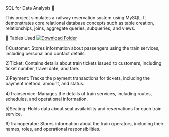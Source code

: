 SQL for Data Analysis 🚄

This project simulates a railway reservation system using MySQL. It demonstrates core relational database concepts such as table creation, relationships, joins, aggregate queries, subqueries, and views.

📂 Tables Used
<a href="https://drive.google.com/drive/folders/1EU1rhvYs3DP_8yNyrxA1W3k8qIEglxmR?usp=sharing" target="_blank">
  <img src="https://img.shields.io/badge/Download-Folder-red.svg" alt="Download Folder">
</a>

1)Customer: Stores information about passengers using the train services, including personal and contact details.

2)Ticket: Contains details about train tickets issued to customers, including ticket number, travel date, and fare.

3)Payment: Tracks the payment transactions for tickets, including the payment method, amount, and status.

4)Trainservice: Manages the details of train services, including routes, schedules, and operational information.

5)Seating: Holds data about seat availability and reservations for each train service.

6)Trainoperator: Stores information about the train operators, including their names, roles, and operational responsibilities.
